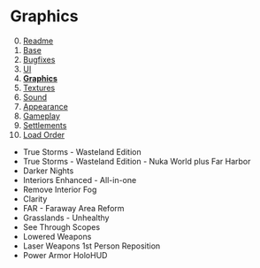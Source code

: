 # Graphics

0. [Readme](./README.md)
1. [Base](./1.BASE.md)
2. [Bugfixes](./2.BUGFIXES.md)
3. [UI](./3.UI.md)
4. **[Graphics](./4.GRAPHICS.md)**
5. [Textures](./5.TEXTURES.md)
6. [Sound](./6.SOUND.md)
7. [Appearance](./7.APPEARANCE.md)
8. [Gameplay](./8.GAMEPLAY.md)
9. [Settlements](./9.SETTLEMENTS.md)
10. [Load Order](./0.LOAD_ORDER.md)

- True Storms - Wasteland Edition
- True Storms - Wasteland Edition - Nuka World plus Far Harbor
- Darker Nights
- Interiors Enhanced - All-in-one
- Remove Interior Fog
- Clarity
- FAR - Faraway Area Reform
- Grasslands - Unhealthy
- See Through Scopes
- Lowered Weapons
- Laser Weapons 1st Person Reposition
- Power Armor HoloHUD
